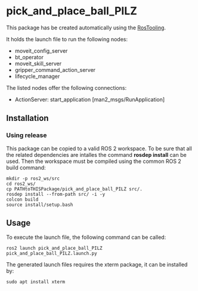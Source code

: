 # pick_and_place_ball_PILZ

This package has be created automatically using the [RosTooling](https://github.com/ipa320/RosTooling).


It holds the launch file to run the following nodes:
- moveit_config_server
- bt_operator
- moveit_skill_server
- gripper_command_action_server
- lifecycle_manager

The listed nodes offer the following connections:
- ActionServer: start_application [man2_msgs/RunApplication]

## Installation

### Using release

This package can be copied to a valid ROS 2 workspace. To be sure that all the related dependencies are intalles the command **rosdep install** can be used.
Then the workspace must be compiled using the common ROS 2 build command:

```
mkdir -p ros2_ws/src
cd ros2_ws/
cp PATHtoTHISPackage/pick_and_place_ball_PILZ src/. 
rosdep install --from-path src/ -i -y
colcon build
source install/setup.bash
```



## Usage


To execute the launch file, the following command can be called:

```
ros2 launch pick_and_place_ball_PILZ pick_and_place_ball_PILZ.launch.py 
```

The generated launch files requires the xterm package, it can be installed by:

```
sudo apt install xterm
```




